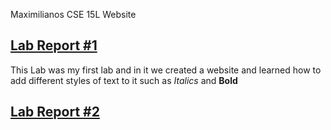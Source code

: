  Maximilianos CSE 15L Website


## [Lab Report #1](lab-report-1-week-0.html)

This Lab was my first lab and in it we created a website and learned how to add different styles of text to it such as *Italics* and **Bold**


## [Lab Report #2](lab-report-2-week-1.html)





